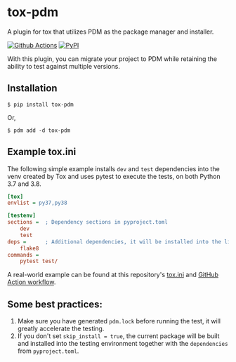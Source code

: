# tox-pdm

A plugin for tox that utilizes PDM as the package manager and installer.

[![Github Actions](https://github.com/pdm-project/tox-pdm/workflows/Tests/badge.svg)](https://github.com/pdm-project/tox-pdm/actions)
[![PyPI](https://img.shields.io/pypi/v/tox-pdm?logo=python&logoColor=%23cccccc)](https://pypi.org/project/tox-pdm)

With this plugin, you can migrate your project to PDM while retaining the ability to test against multiple versions.

## Installation

```console
$ pip install tox-pdm
```

Or,

```console
$ pdm add -d tox-pdm
```

## Example tox.ini

The following simple example installs `dev` and `test` dependencies into the venv created by Tox and uses pytest to execute the tests, on both Python 3.7 and 3.8.

```ini
[tox]
envlist = py37,py38

[testenv]
sections =  ; Dependency sections in pyproject.toml
    dev
    test
deps =      ; Additional dependencies, it will be installed into the library path via normal pip method
    flake8
commands =
    pytest test/
```

A real-world example can be found at this repository's [tox.ini](/tox.ini) and [GitHub Action workflow](/.github/workflows/ci.yml).

## Some best practices:

1. Make sure you have generated `pdm.lock` before running the test, it will greatly accelerate the testing.
2. If you don't set `skip_install = true`, the current package will be built and installed into the testing environment together with the `dependencies` from `pyproject.toml`.
